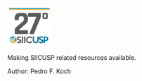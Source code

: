 <img src="./resources/siicusp_27ed.png" alt="drawing" width="100"/>

Making SIICUSP related resources available.

Author: Pedro F. Koch
